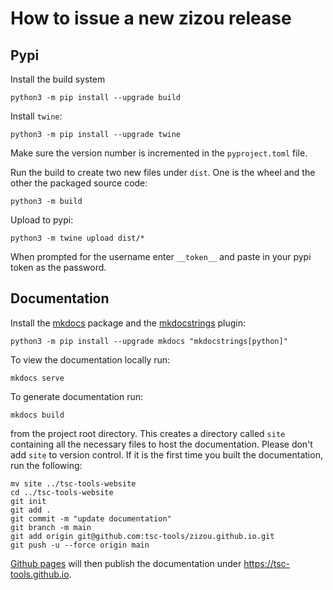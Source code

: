 # How to issue a new zizou release

## Pypi
Install the build system
```
python3 -m pip install --upgrade build
```
Install `twine`:
```
python3 -m pip install --upgrade twine
```
Make sure the version number is incremented in the `pyproject.toml` file.

Run the build to create two new files under `dist`. One is the wheel and the other the packaged source code:
```
python3 -m build
```
Upload to pypi:
```
python3 -m twine upload dist/*
```
When prompted for the username enter `__token__` and paste in your pypi token as the password.

## Documentation
Install the [mkdocs](https://www.mkdocs.org/) package and the [mkdocstrings](https://mkdocstrings.github.io/) plugin:
```
python3 -m pip install --upgrade mkdocs "mkdocstrings[python]"
```

To view the documentation locally run:
```
mkdocs serve
```
To generate documentation run:
```
mkdocs build
```
from the project root directory. This creates a directory called `site` containing all the necessary files to host the documentation.
Please don't add `site` to version control. If it is the first time you built the documentation, run the following:

```
mv site ../tsc-tools-website
cd ../tsc-tools-website
git init
git add .
git commit -m "update documentation"
git branch -m main
git add origin git@github.com:tsc-tools/zizou.github.io.git
git push -u --force origin main
```
[Github pages](https://pages.github.com/) will then publish the documentation under https://tsc-tools.github.io.
